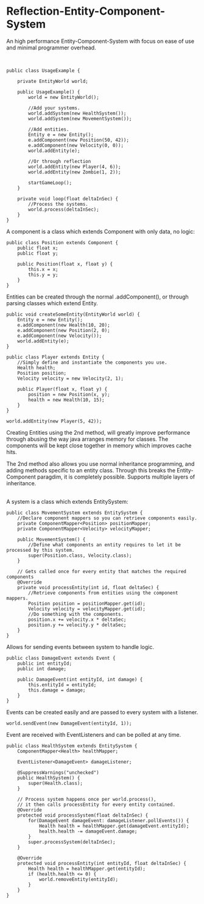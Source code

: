 Reflection-Entity-Component-System
==================================

An high performance Entity-Component-System with focus on ease of use and minimal programmer overhead.

<br>

	public class UsageExample {
	
		private EntityWorld world;
		
		public UsageExample() {
			world = new EntityWorld();
			
			//Add your systems.
			world.addSystem(new HealthSystem());
			world.addSystem(new MovementSystem());
			
			//Add entities.
			Entity e = new Entity();
			e.addComponent(new Position(50, 42));
			e.addComponent(new Velocity(0, 0));
			world.addEntity(e);
			
			//Or through reflection
			world.addEntity(new Player(4, 6));
			world.addEntity(new Zombie(1, 2));
			
			startGameLoop();
		}
		
		private void loop(float deltaInSec) {
			//Process the systems.
			world.process(deltaInSec);
		}
	}

A component is a class which extends Component with only data, no logic:

	public class Position extends Component {
		public float x;
		public float y;
	
		public Position(float x, float y) {
			this.x = x;
			this.y = y;
		}
	}

Entities can be created through the normal .addComponent(), or through parsing classes which extend Entity.

	public void createSomeEntity(EntityWorld world) {
		Entity e = new Entity();
		e.addComponent(new Health(10, 20);
		e.addComponent(new Position(2, 0);
		e.addComponent(new Velocity());
		world.addEntity(e);
	}

	public class Player extends Entity {
		//Simply define and instantiate the components you use.
		Health health;
		Position position;
		Velocity velocity = new Velocity(2, 1);
	
		public Player(float x, float y) {
			position = new Position(x, y);
			health = new Health(10, 15);
		}
	}
	
	world.addEntity(new Player(5, 42));
	
Creating Entities using the 2nd method, will greatly improve performance through abusing the way java
arranges memory for classes. The components will be kept close together in memory which improves cache hits.

The 2nd method also allows you use normal inheritance programming, and adding methods specific to an entity class.
Through this breaks the Entity-Component paragdim, it is completely possible. Supports multiple layers of inheritance.
<br><br>
	
A system is a class which extends EntitySystem:

	public class MovementSystem extends EntitySystem {
		//Declare component mappers so you can retrieve components easily.
		private ComponentMapper<Position> positionMapper;
		private ComponentMapper<Velocity> velocityMapper;
		
		public MovementSystem() {
			//Define what components an entity requires to let it be processed by this system.
			super(Position.class, Velocity.class);
		}
	
		// Gets called once for every entity that matches the required components
		@Override
		private void processEntity(int id, float deltaSec) {
			//Retrieve components from entities using the component mappers.
			Position position = positionMapper.get(id);
			Velocity velocity = velocityMapper.get(id);
			//Do something with the components.
			position.x += velocity.x * deltaSec;
			position.y += velocity.y * deltaSec;
		}
	}
	
Allows for sending events between system to handle logic.

	public class DamageEvent extends Event {
		public int entityId;
		public int damage;
	
		public DamageEvent(int entityId, int damage) {
			this.entityId = entityId;
			this.damage = damage;
		}
	}

Events can be created easily and are passed to every system with a listener.

	world.sendEvent(new DamageEvent(entityId, 1));
	
Event are received with EventListeners and can be polled at any time.

	public class HealthSystem extends EntitySystem {
		ComponentMapper<Health> healthMapper;
	
		EventListener<DamageEvent> damageListener;
	
		@SuppressWarnings("unchecked")
		public HealthSystem() {
			super(Health.class);
		}
	
		// Process system happens once per world.process(), 
		// it then calls processEntity for every entity contained.
		@Override
		protected void processSystem(float deltaInSec) {
			for(DamageEvent damageEvent: damageListener.pollEvents()) {
				Health health = healthMapper.get(damageEvent.entityId);
				health.health -= damageEvent.damage;
			}
			super.processSystem(deltaInSec);
		}
	
		@Override
		protected void processEntity(int entityId, float deltaInSec) {
			Health health = healthMapper.get(entityId);
			if (health.health <= 0) {
				world.removeEntity(entityId);
			}
		}
	}
